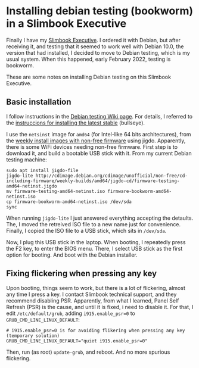 # Installing debian testing (bookworm) in a Slimbook Executive

Finally I have my [Slimbook Executive](https://slimbook.es/en/executive-en).
I ordered it with Debian, but after receiving it, and testing that it
seemed to work well with Debian 10.0, the version that had installed,
I decided to move to Debian testing, which is my usual system.
When this happened, early February 2022, testing is bookworm.

These are some notes on installing Debian testing on this Slimbook Executive.

## Basic installation

I follow instructions in the [Debian testing Wiki page](https://wiki.debian.org/DebianTesting). For details, I referred to the [instruccions for installing the latest stable](https://www.debian.org/releases/stable/amd64/) (bullseye).

I use the `netsinst` image for `amd64` (for Intel-like 64 bits architectures), from the [weekly install images with non-free firmware](http://cdimage.debian.org/cdimage/unofficial/non-free/cd-including-firmware/weekly-builds/amd64/jigdo-cd/) using jigdo. Apparently, there is some WiFi devices needing non-free firmware. First step is to download it, and build a bootable USB stick with it. From my current Debian testing machine:

```
sudo apt install jigdo-file
jigdo-lite http://cdimage.debian.org/cdimage/unofficial/non-free/cd-including-firmware/weekly-builds/amd64/jigdo-cd/firmware-testing-amd64-netinst.jigdo
mv firmware-testing-amd64-netinst.iso firmware-bookworm-amd64-netinst.iso
cp firmware-bookworm-amd64-netinst.iso /dev/sda
sync
```

When running `jigdo-lite` I just answered everything accepting the detaults. The, I moved the retreived ISO file to a new name just for convenience. Finally, I copied the ISO file to a USB stick, which sits in `/dev/sda`.

Now, I plug this USB stick in the laptop. When booting, I repeatedly press the F2 key, to enter the BIOS menu. There, I select USB stick as the first option for booting. And boot with the Debian installer.

## Fixing flickering when pressing any key

Upon booting, things seem to work, but there is a lot of flickering, almost any time I press a key. I contact Slimbook technical support, and they recommend disabling PSR. Apparently, from what I learned, Panel Self Refresh (PSR) is the cause, and until it is fixed, i need to disable it. For that, I edit `/etc/default/grub`, adding `i915.enable_psr=0` to `GRUB_CMD_LINE_LINUX_DEFAULT`:

```
# i915.enable_psr=0 is for avoiding flikering when pressing any key (temporary solution)
GRUB_CMD_LINE_LINUX_DEFAULT="quiet i915.enable_psr=0"
```

Then, run (as root) `update-grub`, and reboot. And no more spurious flickering.

